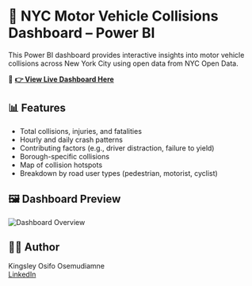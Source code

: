 # 🚗 NYC Motor Vehicle Collisions Dashboard – Power BI

This Power BI dashboard provides interactive insights into motor vehicle collisions across New York City using open data from NYC Open Data.

🔗 **[👉 View Live Dashboard Here](https://app.powerbi.com/view?r=eyJrIjoiY2I4YWFjODEtNDA0Ni00M2JjLWFhN2ItMTEwYjVmZmMzZjA3IiwidCI6IjBmMDRhMDk5LTZkYzctNDRmZC1hODc1LTAwOTIyOTA2ZmM5YiIsImMiOjZ9)**

## 📊 Features

- Total collisions, injuries, and fatalities
- Hourly and daily crash patterns
- Contributing factors (e.g., driver distraction, failure to yield)
- Borough-specific collisions
- Map of collision hotspots
- Breakdown by road user types (pedestrian, motorist, cyclist)

## 🖼️ Dashboard Preview

![Dashboard Overview](images/dashboard-preview.png)


## 👨‍💻 Author

Kingsley Osifo Osemudiamne  
[LinkedIn](https://www.linkedin.com/in/osemudiamne/)
